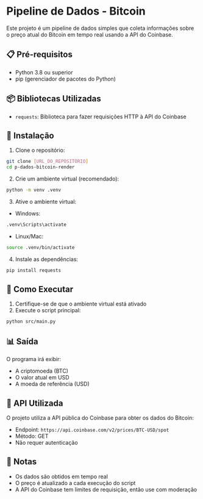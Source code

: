 # Pipeline de Dados - Bitcoin

Este projeto é um pipeline de dados simples que coleta informações sobre o preço atual do Bitcoin em tempo real usando a API do Coinbase.

## 📋 Pré-requisitos

- Python 3.8 ou superior
- pip (gerenciador de pacotes do Python)

## 📦 Bibliotecas Utilizadas

- `requests`: Biblioteca para fazer requisições HTTP à API do Coinbase

## 🔧 Instalação

1. Clone o repositório:
```bash
git clone [URL_DO_REPOSITÓRIO]
cd p-dados-bitcoin-render
```

2. Crie um ambiente virtual (recomendado):
```bash
python -m venv .venv
```

3. Ative o ambiente virtual:
- Windows:
```bash
.venv\Scripts\activate
```
- Linux/Mac:
```bash
source .venv/bin/activate
```

4. Instale as dependências:
```bash
pip install requests
```

## 🚀 Como Executar

1. Certifique-se de que o ambiente virtual está ativado
2. Execute o script principal:
```bash
python src/main.py
```

## 📊 Saída

O programa irá exibir:
- A criptomoeda (BTC)
- O valor atual em USD
- A moeda de referência (USD)

## 🔄 API Utilizada

O projeto utiliza a API pública do Coinbase para obter os dados do Bitcoin:
- Endpoint: `https://api.coinbase.com/v2/prices/BTC-USD/spot`
- Método: GET
- Não requer autenticação

## 📝 Notas

- Os dados são obtidos em tempo real
- O preço é atualizado a cada execução do script
- A API do Coinbase tem limites de requisição, então use com moderação
